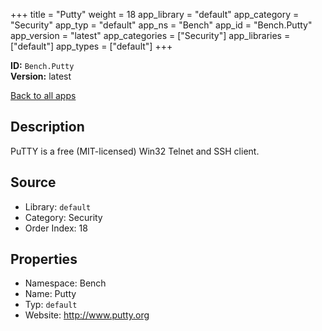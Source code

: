 ﻿+++
title = "Putty"
weight = 18
app_library = "default"
app_category = "Security"
app_typ = "default"
app_ns = "Bench"
app_id = "Bench.Putty"
app_version = "latest"
app_categories = ["Security"]
app_libraries = ["default"]
app_types = ["default"]
+++

**ID:** `Bench.Putty`  
**Version:** latest  
<!--more-->

[Back to all apps](/apps/)

## Description
PuTTY is a free (MIT-licensed) Win32 Telnet and SSH client.

## Source

* Library: `default`
* Category: Security
* Order Index: 18

## Properties

* Namespace: Bench
* Name: Putty
* Typ: `default`
* Website: <http://www.putty.org>

